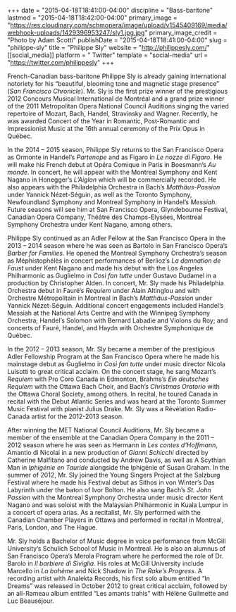 +++
date = "2015-04-18T18:41:00-04:00"
discipline = "Bass-baritone"
lastmod = "2015-04-18T18:42:00-04:00"
primary_image = "https://res.cloudinary.com/schmopera/image/upload/v1545409169/media/webhook-uploads/1429396953247/sly1.jpg.jpg"
primary_image_credit = "Photo by Adam Scotti"
publishDate = "2015-04-18T18:41:00-04:00"
slug = "philippe-sly"
title = "Philippe Sly"
website = "http://philippesly.com/"
[[social_media]]
platform = " Twitter"
template = "social-media"
url = "https://twitter.com/philippesly"
+++

French-Canadian bass-baritone Philippe Sly is already gaining international notoriety for his “beautiful, blooming tone and magnetic stage presence” (*San Francisco Chronicle*). Mr. Sly is the first prize winner of the prestigious 2012 Concours Musical International de Montréal and a grand prize winner of the 2011 Metropolitan Opera National Council Auditions singing the varied repertoire of Mozart, Bach, Handel, Stravinsky and Wagner. Recently, he was awarded Concert of the Year in Romantic, Post-Romantic and Impressionist Music at the 16th annual ceremony of the Prix Opus in Québec.

In the 2014 – 2015 season, Philippe Sly returns to the San Francisco Opera as Ormonte in Handel’s *Partenope* and as Figaro in *Le nozze di Figaro*. He will make his French debut at Opéra Comique in Paris in Boesmann’s *Au monde*. In concert, he will appear with the Montreal Symphony and Kent Nagano in Honegger’s *L’Aiglon* which will be commercially recorded. He also appears with the Philadelphia Orchestra in Bach’s *Matthäus-Passion* under Yannick Nézet-Séguin, as well as the Toronto Symphony, Newfoundland Symphony and Montreal Symphony in Handel’s *Messiah*. Future seasons will see him at San Francisco Opera, Glyndebourne Festival, Canadian Opera Company, Théâtre des Champs-Elysées, Montreal Symphony Orchestra under Kent Nagano, among others.

Philippe Sly continued as an Adler Fellow at the San Francisco Opera in the 2013 – 2014 season where he was seen as Bartolo in San Francisco Opera’s *Barber for Families*. He opened the Montreal Symphony Orchestra’s season as Méphistophélès in concert performances of Berlioz’s *La damnation de Faust* under Kent Nagano and made his debut with the Los Angeles Philharmonic as Guglielmo in *Così fan tutte* under Gustavo Dudamel in a production by Christopher Alden. In concert, Mr. Sly made his Philadelphia Orchestra debut in Fauré’s *Requiem* under Alain Altinglou and with Orchestre Métropolitain in Montreal in Bach’s *Matthäus-Passion* under Yannick Nézet-Séguin. Additional concert engagements included Handel’s Messiah at the National Arts Centre and with the Winnipeg Symphony Orchestra; Handel’s Solomon with Bernard Labadie and Violons du Roy; and concerts of Fauré, Handel, and Haydn with Orchestre Symphonique de Québec. 

In the 2012 – 2013 season, Mr. Sly became a member of the prestigious Adler Fellowship Program at the San Francisco Opera where he made his mainstage debut as Guglielmo in *Così fan tutte* under music director Nicola Luisotti to great critical acclaim. On the concert stage, he sang Mozart’s *Requiem* with Pro Coro Canada in Edmonton, Brahms’s *Ein deutsches Requiem* with the Ottawa Bach Choir, and Bach’s *Christmas Oratorio* with the Ottawa Choral Society, among others. In recital, he toured Canada in recital with the Debut Atlantic Series and was heard at the Toronto Summer Music Festival with pianist Julius Drake. Mr. Sly was a Révélation Radio-Canada artist for the 2012-2013 season.

After winning the MET National Council Auditions, Mr. Sly became a member of the ensemble at the Canadian Opera Company in the 2011 – 2012 season where he was seen as Hermann in *Les contes d’Hoffmann*, Amantio di Nicolai in a new production of *Gianni Schicchi* directed by Catherine Malfitano and conducted by Andrew Davis, as well as A Scythian Man in *Iphigénie en Tauride* alongside the Iphigénie of Susan Graham. In the summer of 2012, Mr. Sly joined the Young Singers Project at the Salzburg Festival where he made his Festival debut as Sithos in von Winter’s Das Labyrinth under the baton of Ivor Bolton. He also sang Bach’s *St. John Passion* with the Montreal Symphony Orchestra under music director Kent Nagano and was soloist with the Malaysian Philharmonic in Kuala Lumpur in a concert of opera arias. As a recitalist, Mr. Sly performed with the Canadian Chamber Players in Ottawa and performed in recital in Montreal, Paris, London, and The Hague.

Mr. Sly holds a Bachelor of Music degree in voice performance from McGill University’s Schulich School of Music in Montreal. He is also an alumnus of San Francisco Opera’s Merola Program where he performed the role of Dr. Barolo in *Il barbiere di Siviglia*. His roles at McGill University include Marcello in *La bohème* and Nick Shadow in *The Rake’s Progress*. A recording artist with Analekta Records, his first solo album entitled “In Dreams” was released in October 2012 to great critical acclaim, followed by an all-Rameau album entitled “Les amants trahis” with Hélène Guilmette and Luc Beauséjour.
